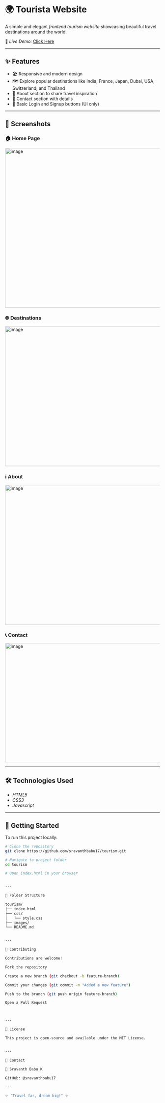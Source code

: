 # 🌍 Tourista Website

A simple and elegant *frontend tourism website* showcasing beautiful travel destinations around the world.  

🔗 *Live Demo:* [Click Here](https://sravanthbabu17.github.io/tourism/)

---

## ✨ Features
- 🏖 Responsive and modern design  
- 🗺 Explore popular destinations like India, France, Japan, Dubai, USA, Switzerland, and Thailand  
- 📖 About section to share travel inspiration  
- 📩 Contact section with details  
- 🔑 Basic Login and Signup buttons (UI only)  

---

## 📸 Screenshots

### 🏠 Home Page
<img width="975" height="518" alt="image" src="https://github.com/user-attachments/assets/6e733a11-8d73-416f-8884-79c5825f3962" />


### 🌐 Destinations
<img width="901" height="454" alt="image" src="https://github.com/user-attachments/assets/b2d209d1-c6d3-451f-acfc-144dd9e67110" />

### ℹ About
<img width="901" height="454" alt="image" src="https://github.com/user-attachments/assets/66158531-f372-482a-8b62-b1be5f09b5df" />



### 📞 Contact
<img width="729" height="387" alt="image" src="https://github.com/user-attachments/assets/c052da67-74e9-46e9-a43d-85544a1bd98c" />


---

## 🛠 Technologies Used
- *HTML5* 
- *CSS3*  
- *Javascript*  

---

## 🚀 Getting Started

To run this project locally:

```bash
# Clone the repository
git clone https://github.com/sravanthbabu17/tourism.git

# Navigate to project folder
cd tourism

# Open index.html in your browser


---

📂 Folder Structure

tourism/
├── index.html
├── css/
│   └── style.css
├── images/
└── README.md


---

🤝 Contributing

Contributions are welcome!

Fork the repository

Create a new branch (git checkout -b feature-branch)

Commit your changes (git commit -m "Added a new feature")

Push to the branch (git push origin feature-branch)

Open a Pull Request



---

📜 License

This project is open-source and available under the MIT License.


---

📧 Contact

👤 Sravanth Babu K

GitHub: @sravanthbabu17

---

✨ "Travel far, dream big!" ✨
